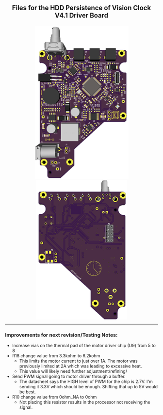 ## <p align="center">Files for the HDD Persistence of Vision Clock V4.1 Driver Board</p>
<p align="center">
  <img src="https://github.com/TickingClocks/HDD-Persistence-of-Vision-Clock_V4/blob/main/Images/HDDCLK_V4.0_Driver%20Board_top_edit.png" width="309"> <img src="https://github.com/TickingClocks/HDD-Persistence-of-Vision-Clock_V4/blob/main/Images/HDDCLK_V4.0_Driver%20Board_bottom_edit2.png" width="300">
</p>

---

### <p>Improvements for next revision/Testing Notes:</p>
- Increase vias on the thermal pad of the motor driver chip (U9) from 5 to 8
- R18 change value from 3.3kohm to 6.2kohm
  - This limits the motor current to just over 1A. The motor was previously limited at 2A which was leading to excessive heat.
  - This value will likely need further adjustment/refining/
- Send PWM signal going to motor driver through a buffer. 
  - The datasheet says the HIGH level of PWM for the chip is 2.7V. I'm sending it 3.3V which should be enough. Shifting that up to 5V would be best.
- R10 change value from 0ohm_NA to 0ohm
  - Not placing this resistor results in the processor not receiving the signal.
